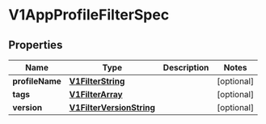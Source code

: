 # V1AppProfileFilterSpec

## Properties
Name | Type | Description | Notes
------------ | ------------- | ------------- | -------------
**profileName** | [**V1FilterString**](V1FilterString.md) |  |  [optional]
**tags** | [**V1FilterArray**](V1FilterArray.md) |  |  [optional]
**version** | [**V1FilterVersionString**](V1FilterVersionString.md) |  |  [optional]
